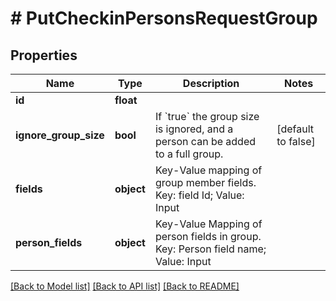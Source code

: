 # # PutCheckinPersonsRequestGroup

## Properties

Name | Type | Description | Notes
------------ | ------------- | ------------- | -------------
**id** | **float** |  |
**ignore_group_size** | **bool** | If &#x60;true&#x60; the group size is ignored, and a person can be added to a full group. | [default to false]
**fields** | **object** | Key-Value mapping of group member fields. Key: field Id; Value: Input |
**person_fields** | **object** | Key-Value Mapping of person fields in group. Key: Person field name; Value: Input |

[[Back to Model list]](../../README.md#models) [[Back to API list]](../../README.md#endpoints) [[Back to README]](../../README.md)
